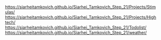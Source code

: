 https://siarheitamkovich.github.io/Siarhei_Tamkovich_Step_21/Projects/Stimulas/
https://siarheitamkovich.github.io/Siarhei_Tamkovich_Step_21/Projects/Hightech/
https://siarheitamkovich.github.io/Siarhei_Tamkovich_Step_21/Todolist/ 
https://siarheitamkovich.github.io/Siarhei_Tamkovich_Step_21/weather/
